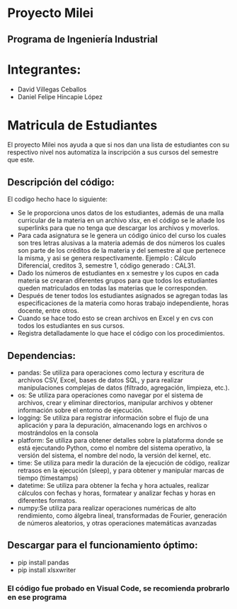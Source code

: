 # Proyecto Milei

## Programa de Ingeniería Industrial

# Integrantes:
- David Villegas Ceballos
- Daniel Felipe Hincapie López

# Matricula de Estudiantes
El proyecto Milei nos ayuda a que si nos dan una lista de estudiantes con su respectivo nivel nos automatiza la inscripción a sus cursos del semestre que este.

## Descripción del código:

El codigo hecho hace lo siguiente:
- Se le proporciona unos datos de los estudiantes, además de una malla curricular de la materia en un archivo xlsx, en el código se le añade los superlinks para que no tenga que descargar los archivos y moverlos.
- Para cada asignatura se le genera un código único del curso los cuales son tres letras alusivas a la materia además de dos números los cuales son parte de los créditos de la materia y del semestre al que pertenece la misma, y asi se genera respectivamente. Ejemplo : Cálculo Diferencial, creditos 3, semestre 1, código generado : CAL31.
- Dado los números de estudiantes en x semestre y los cupos en cada materia  se crearan diferentes grupos para que todos los estudiantes queden matriculados en todas las materias que le corresponden.
- Después de tener todos los estudiantes asignados se agregan todas las especificaciones de la materia como horas trabajo independiente, horas docente, entre otros.
- Cuando se hace todo esto se crean archivos en Excel y en cvs con todos los estudiantes en sus cursos.
- Registra detalladamente lo que hace el código con los procedimientos.

## Dependencias:

- pandas: Se utiliza para operaciones como lectura y escritura de archivos CSV, Excel, bases de datos SQL, y para realizar manipulaciones complejas de datos (filtrado, agregación, limpieza, etc.).
- os: Se utiliza para operaciones como navegar por el sistema de archivos, crear y eliminar directorios, manipular archivos y obtener información sobre el entorno de ejecución.
- logging: Se utiliza para registrar información sobre el flujo de una aplicación y para la depuración, almacenando logs en archivos o mostrándolos en la consola
- platform: Se utiliza para obtener detalles sobre la plataforma donde se está ejecutando Python, como el nombre del sistema operativo, la versión del sistema, el nombre del nodo, la versión del kernel, etc.
- time: Se utiliza para medir la duración de la ejecución de código, realizar retrasos en la ejecución (sleep), y para obtener y manipular marcas de tiempo (timestamps)
- datetime: Se utiliza para obtener la fecha y hora actuales, realizar cálculos con fechas y horas, formatear y analizar fechas y horas en diferentes formatos.
- numpy:Se utiliza para realizar operaciones numéricas de alto rendimiento, como álgebra lineal, transformadas de Fourier, generación de números aleatorios, y otras operaciones matemáticas avanzadas

## Descargar para el funcionamiento óptimo:

- pip install pandas
- pip install xlsxwriter

### El código fue probado en Visual Code, se recomienda probrarlo en ese programa
